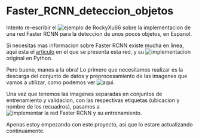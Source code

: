 # Faster_RCNN_deteccion_objetos
Intento re-escribir el ![ejemplo de RockyXu66](https://github.com/RockyXu66/Faster_RCNN_for_Open_Images_Dataset_Keras) sobre la implementacion de una red Faster RCNN para la deteccion de unos pocos objetos, en Espanol.

Si necesitas mas informacion sobre Faster RCNN existe mucha en linea, aqui esta el [articulo](https://ieeexplore.ieee.org/document/7485869) en el que se presenta esta red, y su ![implementacion](https://github.com/rbgirshick/py-faster-rcnn) original en Python.

Pero bueno, manos a la obra! Lo primero que necesitamos realizar es la descarga del conjunto de datos y preprocesamiento de las imagenes que vamos a utilizar, como podemos ver ![aqui](/DataPreprocessing.ipynb).

Una vez que tenemos las imagenes separadas en conjuntos de entrenamiento y validacion, con las respectivas etiquetas (ubicacion y nombre de los recuadros), pasamos a ![implementar la red Faster RCNN y su entrenamiento](/Faster_RCNN_entrenamiento.ipynb).

Apenas estoy empezando con este proyecto, asi que lo estare actualizando continuamente.
